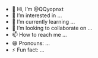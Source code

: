 - 👋 Hi, I’m @QQyopnxt
- 👀 I’m interested in ...
- 🌱 I’m currently learning ...
- 💞️ I’m looking to collaborate on ...
- 📫 How to reach me ...
- 😄 Pronouns: ...
- ⚡ Fun fact: ...

<!---
QQyopnxt/QQyopnxt is a ✨ special ✨ repository because its `README.md` (this file) appears on your GitHub profile.
You can click the Preview link to take a look at your changes.
--->
